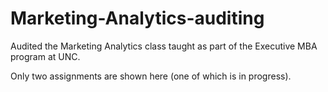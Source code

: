 # Marketing-Analytics-auditing #

Audited the Marketing Analytics class taught as part of the Executive MBA program at UNC.

Only two assignments are shown here (one of which is in progress).
